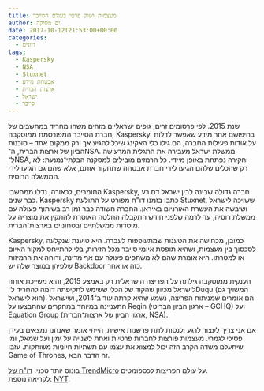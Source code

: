 ```yaml
---
title: מעצמות ושוק פרטי בעולם הסייבר
author: ים מסיקה
date: 2017-10-12T21:53:00+00:00
categories:
  - דיונים
tags:
  - Kaspersky
  - NSA
  - Stuxnet
  - אבטחת מידע
  - ארצות הברית
  - ישראל
  - סייבר
---
```


שנת 2015. לפי פרסומים זרים, גופים ישראליים מזהים משהו מחריד במחשבים של חברת הסייבר המפורסמת ממוסקבה, Kaspersky. בחיפושם אחר מידע שאפשר לדלות על אודות פעילות החברה, הם גילו כלי האקינג שיכל להגיע אך ורק ממקום אחד – סוכנות הביון של ארצות הברית, ה־NSA. ממשלת ישראל מעבירה את התגלית המרעישה ל־NSA, וחקירה נפתחת באופן מיידי. כל הרמזים מובילים למסקנה הבלתי־נמנעת: לא רק שהכלים שלהם הגיעו לידי חברת אבטחה שתחקור אותם, אלא שהם גם הגיעו לידי הממשלה הרוסית.

החומרים, לכאורה, נדלו ממחשבי Kaspersky, חברה גדולה שבינה לבין ישראל דם רע כבר שנים. Kaspersky כתבו בזמנו דו"ח מפורט על התולעת Stuxnet, ששויכה לישראל ושיבשה את העשרת האורניום באיראן. החברה חשודה כבר זמן רב בשיתוף פעולה עם ממשלת רוסיה, עד לרמה שלפני חודש התקבלה החלטה האוסרת להתקין את מוצריה על מוסדות ממשלתיים ובטחוניים בארצות־הברית.

Kaspersky, כמובן, מכחישה את הטענות שמתעופפות לעברה. היא טוענת שנקלעה לסכסוך בין מעצמות, ושהיא תופסת איומי סייבר מכל הזירות, בלי להתייחס למקור האיום או למטרתו. היא אומרת שהם לא משתפים פעולה עם אף מדינה, ודוחה את הרמיזות שלפיהן במוצר שלה יש Backdoor כזה או אחר.

הענקית ממוסקבה גילתה על הפריצה הישראלית רק באמצע 2015, והיא משייכת אותה לישראל מכיוון שהקוד של הכלי ששימש לתקיפתה דומה להחריד ל־Duqu (המשויך גם הוא לישראל). הם אומרים שמניתוח הפריצה, נשמע שהיא קרתה עוד ב־2014, ושישראל התעניינה במיוחד במחקרים שהתבצעו על Regin (ארגון הביון הבריטי – GCHQ) ועל Equation Group (ארגון הביון של ארצות־הברית, NSA).

אם אני צריך לעצור לרגע ולנסות לתת פרשנות אישית, הייתי אומר שאנחנו נמצאים בעידן פסיכי לגמרי. מעצמות פורצות לחברות פרטיות ואחת לשנייה על ימין ועל שמאל, ומי שיתעלם משדה הקרב הזה יכול למצוא את עצמו עם תשתיות חיוניות משותקות. עזבו Game of Thrones, זה הדבר הבא.

בונוס יותר טכני: [דו"ח של TrendMicro][1] על עולם הפריצות לכספומטים.  
לקריאה נוספת: [NYT][2].

 [1]: https://www.infosecurity-magazine.com/news/latest-atm-malware-is-lightweight/?fbclid=IwAR3f9m4XIgw4U4GL7-CQfa97Q7P4JEIkERlHW7DsAwGuPaohO7vBkPWQn30
 [2]: https://www.nytimes.com/2017/10/10/technology/kaspersky-lab-israel-russia-hacking.html?fbclid=IwAR01gnPx6P4W6vCxGMGfUU9Q87TJv0PziSgYQfOi3ogKrTo5VIkGF4Fl9IQ
